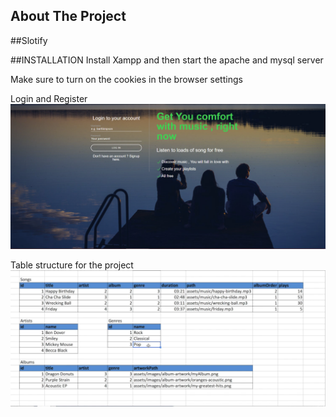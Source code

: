 <!-- ABOUT THE PROJECT -->
## About The Project

##Slotify

##INSTALLATION
Install Xampp and then start the apache and mysql server 

Make sure to turn on the cookies in the browser settings 

Login and Register 
![Alt text]( spotify/assets/images/Demo/demo.png "Register and Login Page")

Table structure for the project
![Alt text]( spotify/assets/images/Demo/Table-structure.png "Tables In Backend")


